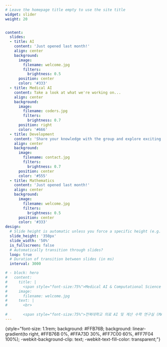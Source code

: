 ```yaml
---
# Leave the homepage title empty to use the site title
widget: slider
weight: 20


content:
  slides:
  - title: AI
    content: 'Just opened last month!'
    align: center
    background:
      image:
        filename: welcome.jpg
        filters:
          brightness: 0.5
      position: center
      color: '#333'
  - title: Medical AI
    content: Take a look at what we're working on...
    align: center
    background:
      image:
        filename: coders.jpg
        filters:
          brightness: 0.7
      position: right
      color: '#666'
  - title: Development
    content: 'Share your knowledge with the group and explore exciting new topics together!'
    align: center
    background:
      image:
        filename: contact.jpg
        filters:
          brightness: 0.7
      position: center
      color: '#555'
  - title: Mathematics
    content: 'Just opened last month!'
    align: center
    background:
      image:
        filename: welcome.jpg
        filters:
          brightness: 0.5
      position: center
      color: '#333'
design:
  # Slide height is automatic unless you force a specific height (e.g. '400px')
  slide_height: '350px'
  slide_width: '50%'
  is_fullscreen: false
  # Automatically transition through slides?
  loop: true
  # Duration of transition between slides (in ms)
  interval: 3000

# - block: hero
#   content:
#     title: |
#       <span style="font-size:75%">Medical AI & Computational Science (MACS) Lab</span>
#     image:
#       filename: welcome.jpg
#     text: |
#       <br>
    
#       <span style="font-size:75%">전북대학교 의료 AI 및 계산 수학 연구실 (MACS Lab) 홈페이지에 오신 것을 환영합니다. MACS에서는 의료, 항공, 국방 분야에 AI 및 딥러닝을 활용한 연구를 수행하고 있으며, 의료 수학 및 AI 기반 연구도 함께 수행하고 있습니다. 뿐만 아니라, 풀스택 개발 및 AI를 활용한 어플리케이션 개발 등 Development & Deploy하는 실용적인 분야에도 집중하고 있습니다.</span>
---
```


 {style="font-size: 1.1rem; background: #FFB76B; background: linear-gradient(to right, #FFB76B 0%, #FFA73D 30%, #FF7C00 60%, #FF7F04 100%); -webkit-background-clip: text; -webkit-text-fill-color: transparent;"}  
 
